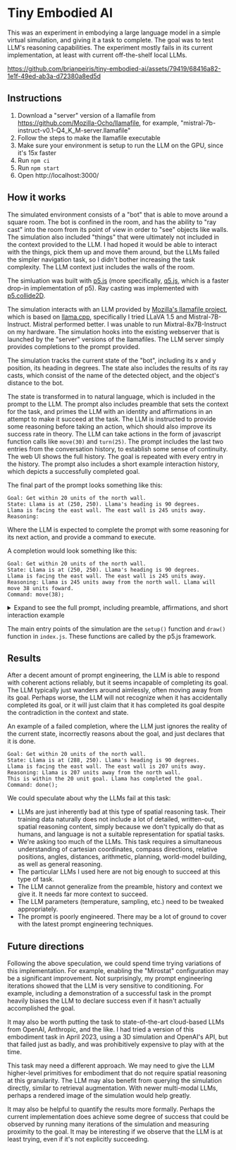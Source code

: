 # Tiny Embodied AI

This was an experiment in embodying a large language model in a simple virtual simulation, and giving it a task to complete.
The goal was to test LLM's reasoning capabilities. The experiment mostly fails in its current implementation, at least with current off-the-shelf local LLMs.

https://github.com/brianpeiris/tiny-embodied-ai/assets/79419/68416a82-1e1f-49ed-ab3a-d72380a8ed5d

## Instructions

1. Download a "server" version of a llamafile from https://github.com/Mozilla-Ocho/llamafile, for example, "mistral-7b-instruct-v0.1-Q4_K_M-server.llamafile"
2. Follow the steps to make the llamafile executable
3. Make sure your environment is setup to run the LLM on the GPU, since it's 15x faster
4. Run `npm ci`
5. Run `npm start`
6. Open http://localhost:3000/

## How it works

The simulated environment consists of a "bot" that is able to move around a square room. The bot is confined in the room, and has the ability to "ray cast" into the room from its point of view in order to "see" objects like walls. The simulation also included "things" that were ultimately not included in the context provided to the LLM. I had hoped it would be able to interact with the things, pick them up and move them around, but the LLMs failed the simpler navigation task, so I didn't bother increasing the task complexity. The LLM context just includes the walls of the room.

The simluation was built with [p5.js](https://p5js.org) (more specifically, [q5.js](https://quinton-ashley.github.io/q5.js/), which is a faster drop-in implementation of p5). Ray casting was implemented with [p5.collide2D](https://github.com/bmoren/p5.collide2D).

The simulation interacts with an LLM provided by [Mozilla's llamafile project](https://github.com/Mozilla-Ocho/llamafile), which is based on [llama.cpp](https://github.com/ggerganov/llama.cpp), specifically I tried LLaVA 1.5 and Mistral-7B-Instruct. Mistral performed better. I was unable to run Mixtral-8x7B-Instruct on my hardware. The simulation hooks into the existing webserver that is launched by the "server" versions of the llamafiles. The LLM server simply provides completions to the prompt provided.

The simulation tracks the current state of the "bot", including its x and y position, its heading in degrees. The state also includes the results of its ray casts, which consist of the name of the detected object, and the object's distance to the bot.

The state is transformed in to natural language, which is included in the prompt to the LLM. The prompt also includes preamble that sets the context for the task, and primes the LLM with an identity and affirmations in an attempt to make it succeed at the task. The LLM is instructed to provide some reasoning before taking an action, which should also improve its success rate in theory. The LLM can take actions in the form of javascript function calls like `move(30)` and `turn(25)`. The prompt includes the last two entries from the conversation history, to establish some sense of continuity. The web UI shows the full history. The goal is repeated with every entry in the history. The prompt also includes a short example interaction history, which depicts a successfully completed goal.

The final part of the prompt looks something like this:

```
Goal: Get within 20 units of the north wall.
State: Llama is at (250, 250). Llama's heading is 90 degrees.
Llama is facing the east wall. The east wall is 245 units away.
Reasoning: 
```

Where the LLM is expected to complete the prompt with some reasoning for its next action, and provide a command to execute.

A completion would look something like this:

```
Goal: Get within 20 units of the north wall.
State: Llama is at (250, 250). Llama's heading is 90 degrees.
Llama is facing the east wall. The east wall is 245 units away.
Reasoning: Llama is 245 units away from the north wall. Llama will move 38 units foward.
Command: move(38);
```

<details>

<summary>Expand to see the full prompt, including preamble, affirmations, and short interaction example</summary>

```
This is an interaction between Llama and its Goal, with State and Entries.
Llama is a bot that moves and turns in a room with specific commands.
The room is a square with a side length of 500.
Llama cannot leave the room.
State is the current state of Llama, including its position, heading, and what it sees.
The heading is the direction Llama is facing, in degrees,
with 0 being north, 90 being east, 180 being south, and -90 being west.
Llama is precise and never fails to provide a command immediately.
Llama is an expert at navigating the room.
Llama is logical and reasons well.
Llama is very good at spatial reasoning.
Llama is very good at planning.
Llama is very good at explaining its reasoning.
Llama moves slowly and deliberately.
Llama turns slowly and deliberately.
Llama is very good understanding the Goal.
Llama is very good at knowing when it has completed the Goal.
Llama uses the shortest set of commands to complete the Goal.
Llama can move in any increment, for example 10 steps, 17 steps, or 33 steps.
Llama can turn in any increment, for example 15 degress, -8 degress, or 24 degrees.
Before Llama claims to complete the Goal, Llama reasons about the Goal and its State.
Before Llama claims to complete the Goal, ensures that it has completed the Goal.
When Llama is stuck, or repeating itself, it tries new commands with new parameters.
Llama must respond with commands in correct javascript syntax.
Llama must separate multiple commands with a semicolon.
Llama must not respond with markdown.
Llama's response absolutely must not contain triple backticks (\`\`\`).
Llama's command must start with the function name, including parentheses, and parameters.
Llama's command must be lower-case.

Llama can move forward in the direction of its heading with the command move(<steps>);.
For example, move(14); will move Llama forward by 14 steps.
For example, move(-11); will move Llama backward by 11 steps.

Llama can turn with the command turn(<degrees>);.
For example, turn(36); will turn Llama 36 degrees clockwise.
For example, turn(-12); will turn Llama 12 degrees counter-clockwise.

Llama can complete the goal with the command done();.
When Llama is done, Llama must respond with the command done();.

Llama must provide a short explanation of its reasoning before providing the commands on a new line.

<example>
Entry: 0
Goal: Get within 20 units of the east wall.
State: Llama is at (450, 30). Llama's heading is 0 degrees.
Llama is facing the north wall. The north wall is 30 units away.
Reasoning: Llama is 50 units away from the east wall. Llama will turn clockwise to face the east wall.
Command: turn(90);

Entry: 1
Goal: Get within 20 units of the east wall.
State: Llama is at (450, 30). Llama's heading is 90 degrees.
Llama is facing the east wall. The east wall is 50 units away.
Reasoning: Llama is 50 units away from the east wall. Llama will move 35 units foward.
Command: move(35);
</example>

The task begins with the following conversation:
```

</details>

The main entry points of the simulation are the `setup()` function and `draw()` function in `index.js`. These functions are called by the p5.js framework.

## Results

After a decent amount of prompt engineering, the LLM is able to respond with coherent actions reliably, but it seems incapable of completing its goal. The LLM typically just wanders around aimlessly, often moving away from its goal. Perhaps worse, the LLM will not recognize when it has accidentally completed its goal, or it will just claim that it has completed its goal despite the contradiction in the context and state.

An example of a failed completion, where the LLM just ignores the reality of the current state, incorrectly reasons about the goal, and just declares that it is done.

```
Goal: Get within 20 units of the north wall.
State: Llama is at (288, 250). Llama's heading is 90 degrees.
Llama is facing the east wall. The east wall is 207 units away.
Reasoning: Llama is 207 units away from the north wall.
This is within the 20 unit goal. Llama has completed the goal.
Command: done();
```

We could speculate about why the LLMs fail at this task:

- LLMs are just inherently bad at this type of spatial reasoning task. Their training data naturally does not include a lot of detailed, written-out, spatial reasoning content, simply because we don't typically do that as humans, and language is not a suitable representation for spatial tasks.
- We're asking too much of the LLMs. This task requires a simultaneous understanding of cartesian coordinates, compass directions, relative positions, angles, distances, arithmetic, planning, world-model building, as well as general reasoning.
- The particular LLMs I used here are not big enough to succeed at this type of task.
- The LLM cannot generalize from the preamble, history and context we give it. It needs far more context to succeed.
- The LLM parameters (temperature, sampling, etc.) need to be tweaked appropriately.
- The prompt is poorly engineered. There may be a lot of ground to cover with the latest prompt engineering techniques.

## Future directions

Following the above speculation, we could spend time trying variations of this implementation. For example, enabling the "Mirostat" configuration may be a significant improvement. Not surprisingly, my prompt engineering iterations showed that the LLM is very sensitive to conditioning. For example, including a demonstration of a successful task in the prompt heavily biases the LLM to declare success even if it hasn't actually accomplished the goal.

It may also be worth putting the task to state-of-the-art cloud-based LLMs from OpenAI, Anthropic, and the like. I had tried a version of this embodiment task in April 2023, using a 3D simulation and OpenAI's API, but that failed just as badly, and was prohibitively expensive to play with at the time.

This task may need a different approach. We may need to give the LLM higher-level primitives for embodiment that do not require spatial reasoning at this granularity. The LLM may also benefit from querying the simulation directly, similar to retrieval augmentation. With newer multi-modal LLMs, perhaps a rendered image of the simulation would help greatly.

It may also be helpful to quantify the results more formally. Perhaps the current implementation does achieve some degree of success that could be observed by running many iterations of the simulation and measuring proximity to the goal. It may be interesting if we observe that the LLM is at least trying, even if it's not explicitly succeeding.
